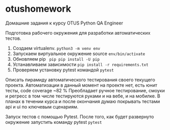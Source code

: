 # otushomework
Домашние задания к курсу OTUS Python QA Engineer

Подготовка рабочего окружения для разработки автоматических тестов.

1. Создаем virtualenv. 
```python3 -m venv env```
2. Запускаем виртуальное окружение source
``` env/bin/activate ```
3. Обновляем pip
``` pip pip install -U pip```
4. Устанавливаем зависимости
``` pip install -r requirements.txt ```
5. Проверяем установку pytest командой
``` pytest ```


Описать пирамиду автоматического тестирования своего текущего проекта.
Автоматизации в данный момент на проекте нет, есть юнит тесты, code coverage ~82 %
Преобладает ручное тестирование, смоуки и регресс в том числе тестируются руками и на вебе, и на мобилке.
В планах в течении курса и после окончания думаю покрывать тестами api и ui по ключевым сценариям.

Запуск тестов с помощью Pytest.
После того, как будет развернуто окружение запустить команду pytest
```pytest```

